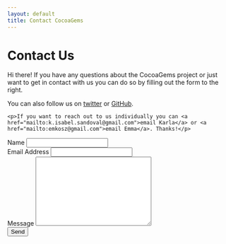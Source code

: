 ```yaml
---
layout: default
title: Contact CocoaGems
---
```


<div id="contact">
  <h1 class="pageTitle">Contact Us</h1>
  <div class="contactContent">
    <p class="intro">Hi there! If you have any questions about the CocoaGems project or just want to get in contact with us you can do so by filling out the form to the right. </p>
    <p>You can also follow us on <a href="http://twitter.com/cocoagems">twitter</a> or <a href="http://github.com/cocoagems">GitHub</a>.</p>

    <p>If you want to reach out to us individually you can <a href="mailto:k.isabel.sandoval@gmail.com">email Karla</a> or <a href="mailto:emkosz@gmail.com">email Emma</a>. Thanks!</p>
  </div>
  <form action="http://formspree.io/cocoagemsrailsgirls@gmail.com" method="POST">
    <label for="name">Name</label>
    <input type="text" id="name" name="name" class="full-width"><br>
    <label for="email">Email Address</label>
    <input type="email" id="email" name="_replyto" class="full-width"><br>
    <label for="message">Message</label>
    <textarea name="message" id="message" cols="30" rows="10" class="full-width"></textarea><br>
    <input type="submit" value="Send" class="button">
  </form>
</div>
